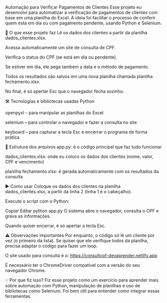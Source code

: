  Automação para Verificar Pagamentos de Clientes
Esse projeto eu desenvolvi para automatizar a verificação de pagamentos de clientes com base em uma planilha do Excel. A ideia foi facilitar o processo de conferir quem está em dia ou com pagamento pendente, usando Python e Selenium.

🚀 O que esse projeto faz
Lê os dados dos clientes a partir da planilha dados_clientes.xlsx.

Acessa automaticamente um site de consulta de CPF.

Verifica o status do CPF (se está em dia ou pendente).

Se estiver em dia, ele pega também a data e o método de pagamento.

Todos os resultados são salvos em uma nova planilha chamada planilha fechamento.xlsx.

No final, é só apertar Esc que o navegador fecha sozinho.

🛠️ Tecnologias e bibliotecas usadas
Python

openpyxl – para manipular as planilhas do Excel

selenium – para controlar o navegador e fazer a consulta no site

keyboard – para capturar a tecla Esc e encerrar o programa de forma prática

📂 Estrutura dos arquivos
app.py: é o código principal que faz tudo funcionar

dados_clientes.xlsx: onde eu coloco os dados dos clientes (nome, valor, CPF e vencimento)

planilha fechamento.xlsx: é gerada automaticamente com os resultados da consulta

▶️ Como usar
Coloque os dados dos clientes na planilha dados_clientes.xlsx, a partir da linha 2 (linha 1 é o cabeçalho).

Execute o script com o Python:


Copiar
Editar
python app.py
O sistema abre o navegador, consulta o CPF e grava as informações.

Quando quiser encerrar, é só apertar a tecla Esc.

⚠️ Observações importantes
Por enquanto, o código só lê um cliente por vez (o primeiro da lista). Se quiser que ele verifique todos da planilha, precisa adaptar o código para fazer um loop.

O site usado para consulta é o: https://consultcpf-devaprender.netlify.app

É necessário ter o ChromeDriver compatível com a versão do seu navegador Chrome.

💡 Por que fiz isso?
Fiz esse projeto como um exercício para aprender mais sobre automação com Python, manipulação de planilhas e uso de bibliotecas como Selenium. Foi bem útil para entender como integrar essas ferramentas.
